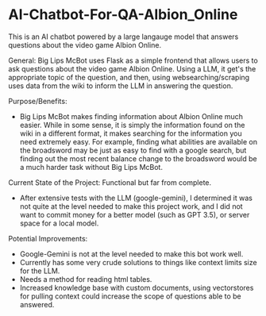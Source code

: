 # AI-Chatbot-For-QA-Albion_Online
This is an AI chatbot powered by a large langauge model that answers questions about the video game Albion Online.

General: Big Lips McBot uses Flask as a simple frontend that allows users to ask questions about the video game Albion Online. Using a LLM, it get's the appropriate topic of the question, and then, using websearching/scraping uses data from the wiki to inform the LLM in answering the question.

Purpose/Benefits:
  - Big Lips McBot makes finding information about Albion Online much easier. While in some sense, it is simply the information found on the wiki in a different format, it makes searching for the information you need extremely easy. For example, finding what abilities are available on the broadsword may be just as easy to find with a google search, but finding out the most recent balance change to the broadsword would be a much harder task without Big Lips McBot.

Current State of the Project: Functional but far from complete. 
  - After extensive tests with the LLM (google-gemini), I determined it was not quite at the level needed to make this project work, and I did not want to commit money for a better model (such as GPT 3.5), or server space for a local model.

Potential Improvements:
  - Google-Gemini is not at the level needed to make this bot work well.
  - Currently has some very crude solutions to things like context limits size for the LLM.
  - Needs a method for reading html tables.
  - Increased knowledge base with custom documents, using vectorstores for pulling context could increase the scope of questions able to be answered.
